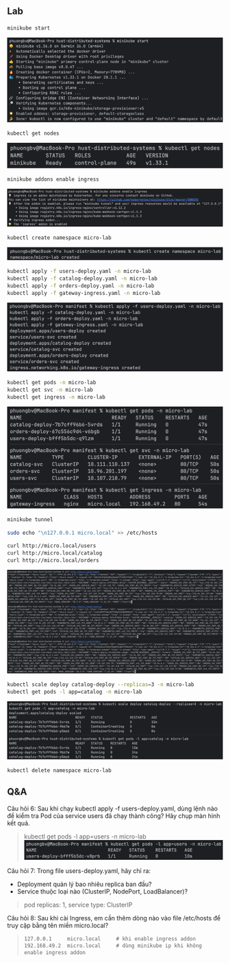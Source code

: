 ## Lab

```sh
minikube start
```

![01-minikube-start.png](docs/images/01-minikube-start.png)

```sh
kubectl get nodes
```

![02-nodes.png](docs/images/02-nodes.png)

```sh
minikube addons enable ingress
```

![03-enable-ingress-addon.png](docs/images/03-enable-ingress-addon.png)

```sh
kubectl create namespace micro-lab
```

![04-create-namespace.png](docs/images/04-create-namespace.png)

```sh
kubectl apply -f users-deploy.yaml -n micro-lab
kubectl apply -f catalog-deploy.yaml -n micro-lab
kubectl apply -f orders-deploy.yaml -n micro-lab
kubectl apply -f gateway-ingress.yaml -n micro-lab
```

![05-deploy.png](docs/images/05-deploy.png)

```sh
kubectl get pods -n micro-lab
kubectl get svc -n micro-lab
kubectl get ingress -n micro-lab
```

![06-check.png](docs/images/06-check.png)

```sh
minikube tunnel
```

```sh
sudo echo "\n127.0.0.1 micro.local" >> /etc/hosts
```

```sh
curl http://micro.local/users
curl http://micro.local/catalog
curl http://micro.local/orders
```

![07-test.png](docs/images/07-test.png)

```sh
kubectl scale deploy catalog-deploy --replicas=3 -n micro-lab
kubectl get pods -l app=catalog -n micro-lab
```

![08-scale.png](docs/images/08-scale.png)

```sh
kubectl delete namespace micro-lab
```

## Q&A

Câu hỏi 6: Sau khi chạy kubectl apply -f users-deploy.yaml, dùng lệnh nào
để kiểm tra Pod của service users đã chạy thành công? Hãy chụp màn hình kết
quả.

> kubectl get pods -l app=users -n micro-lab
> ![qa-06.png](docs/images/qa-06.png)

Câu hỏi 7: Trong file users-deploy.yaml, hãy chỉ ra:

- Deployment quản lý bao nhiêu replica ban đầu?
- Service thuộc loại nào (ClusterIP, NodePort, LoadBalancer)?

> pod replicas: 1,
> service type: ClusterIP

Câu hỏi 8: Sau khi cài Ingress, em cần thêm dòng nào vào file /etc/hosts để
truy cập bằng tên miền micro.local?

> ```
> 127.0.0.1     micro.local     # khi enable ingress addon
> 192.168.49.2  micro.local     # dùng minikube ip khi không enable ingress addon
> ```
